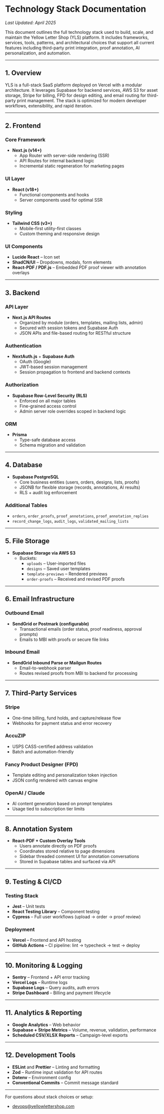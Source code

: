 # Technology Stack Documentation

_Last Updated: April 2025_

This document outlines the full technology stack used to build, scale, and maintain the Yellow Letter Shop (YLS) platform. It includes frameworks, services, tools, patterns, and architectural choices that support all current features including third-party print integration, proof annotation, AI personalization, and automation.

---

## 1. Overview

YLS is a full-stack SaaS platform deployed on Vercel with a modular architecture. It leverages Supabase for backend services, AWS S3 for asset storage, Stripe for billing, FPD for design editing, and email routing for third-party print management. The stack is optimized for modern developer workflows, extensibility, and rapid iteration.

---

## 2. Frontend

### Core Framework
- **Next.js (v14+)**
  - App Router with server-side rendering (SSR)
  - API Routes for internal backend logic
  - Incremental static regeneration for marketing pages

### UI Layer
- **React (v18+)**
  - Functional components and hooks
  - Server components used for optimal SSR

### Styling
- **Tailwind CSS (v3+)**
  - Mobile-first utility-first classes
  - Custom theming and responsive design

### UI Components
- **Lucide React** – Icon set
- **ShadCN/UI** – Dropdowns, modals, form elements
- **React-PDF / PDF.js** – Embedded PDF proof viewer with annotation overlays

---

## 3. Backend

### API Layer
- **Next.js API Routes**
  - Organized by module (orders, templates, mailing lists, admin)
  - Secured with session tokens and Supabase Auth
  - JSON APIs and file-based routing for RESTful structure

### Authentication
- **NextAuth.js** + **Supabase Auth**
  - OAuth (Google)
  - JWT-based session management
  - Session propagation to frontend and backend contexts

### Authorization
- **Supabase Row-Level Security (RLS)**
  - Enforced on all major tables
  - Fine-grained access control
  - Admin server role overrides scoped in backend logic

### ORM
- **Prisma**
  - Type-safe database access
  - Schema migration and validation

---

## 4. Database

- **Supabase PostgreSQL**
  - Core business entities (users, orders, designs, lists, proofs)
  - JSONB for flexible storage (records, annotations, AI results)
  - RLS + audit log enforcement

### Additional Tables
- `orders`, `order_proofs`, `proof_annotations`, `proof_annotation_replies`
- `record_change_logs`, `audit_logs`, `validated_mailing_lists`

---

## 5. File Storage

- **Supabase Storage via AWS S3**
  - Buckets:
    - `uploads` – User-imported files
    - `designs` – Saved user templates
    - `template-previews` – Rendered previews
    - `order-proofs` – Received and revised PDF proofs

---

## 6. Email Infrastructure

### Outbound Email
- **SendGrid or Postmark (configurable)**
  - Transactional emails (order status, proof readiness, approval prompts)
  - Emails to MBI with proofs or secure file links

### Inbound Email
- **SendGrid Inbound Parse or Mailgun Routes**
  - Email-to-webhook parser
  - Routes revised proofs from MBI to backend for processing

---

## 7. Third-Party Services

### Stripe
- One-time billing, fund holds, and capture/release flow
- Webhooks for payment status and error recovery

### AccuZIP
- USPS CASS-certified address validation
- Batch and automation-friendly

### Fancy Product Designer (FPD)
- Template editing and personalization token injection
- JSON config rendered with canvas engine

### OpenAI / Claude
- AI content generation based on prompt templates
- Usage tied to subscription tier limits

---

## 8. Annotation System

- **React-PDF + Custom Overlay Tools**
  - Users annotate directly on PDF proofs
  - Coordinates stored relative to page dimensions
  - Sidebar threaded comment UI for annotation conversations
  - Stored in Supabase tables and surfaced via API

---

## 9. Testing & CI/CD

### Testing Stack
- **Jest** – Unit tests
- **React Testing Library** – Component testing
- **Cypress** – Full user workflows (upload → order → proof review)

### Deployment
- **Vercel** – Frontend and API hosting
- **GitHub Actions** – CI pipeline: lint → typecheck → test → deploy

---

## 10. Monitoring & Logging

- **Sentry** – Frontend + API error tracking
- **Vercel Logs** – Runtime logs
- **Supabase Logs** – Query audits, auth errors
- **Stripe Dashboard** – Billing and payment lifecycle

---

## 11. Analytics & Reporting

- **Google Analytics** – Web behavior
- **Supabase + Stripe Metrics** – Volume, revenue, validation, performance
- **Scheduled CSV/XLSX Reports** – Campaign-level exports

---

## 12. Development Tools

- **ESLint** and **Prettier** – Linting and formatting
- **Zod** – Runtime input validation for API routes
- **Dotenv** – Environment config
- **Conventional Commits** – Commit message standard

---

For questions about stack choices or setup:
- devops@yellowlettershop.com

